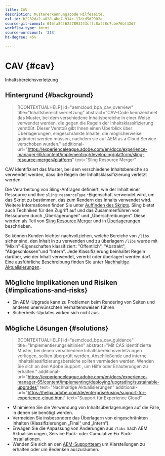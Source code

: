 ```yaml
---
title: CAV
description: Mustererkennungscode Hilfeseite.
exl-id: b2282da2-a028-4be7-914c-17dcd5d2902a
source-git-commit: 616fa84f6237893243cffc8af28c7cbe76bf32d7
workflow-type: tm+mt
source-wordcount: '318'
ht-degree: 45%

---
```


# CAV {#cav}

Inhaltsbereichsverletzung

## Hintergrund {#background}

>[!CONTEXTUALHELP]
>id="aemcloud_bpa_cav_overview"
>title="Inhaltsbereichsverletzung"
>abstract="CAV-Code kennzeichnet das Muster, bei dem verschiedene Inhaltsbereiche in einer Weise verwendet werden, die gegen die Regeln der Inhaltsklassifizierung verstößt. Dieser Verstoß gibt Ihnen einen Überblick über Überlagerungen, eingeschränkte Inhalte, die möglicherweise geändert werden müssen, nachdem sie auf AEM as a Cloud Service verschoben wurden."
>additional-url="https://experienceleague.adobe.com/en/docs/experience-manager-65/content/implementing/developing/platform/sling-resource-merger#platform" text="Sling Resource Merger"

CAV identifiziert das Muster, bei dem verschiedene Inhaltsbereiche so verwendet werden, dass die Regeln der Inhaltsklassifizierung verletzt werden.

Die Verarbeitung von Sling-Anfragen definiert, wie der Inhalt einer Ressource und ihre `sling:resourceType` -Eigenschaft verwendet wird, um das Skript zu bestimmen, das zum Rendern des Inhalts verwendet wird. Weitere Informationen finden Sie unter [Auffinden des Skripts](https://experienceleague.adobe.com/en/docs/experience-manager-65/content/implementing/developing/introduction/the-basics#locating-the-script). Sling bietet auch Techniken für den Zugriff auf und das Zusammenführen von Ressourcen durch „Überlagerungen“ und „Überschreibungen“. Diese werden als Teil von [Sling Resource Merger](https://experienceleague.adobe.com/en/docs/experience-manager-65/content/implementing/developing/platform/sling-resource-merger) und in [Überlagerungen](https://experienceleague.adobe.com/en/docs/experience-manager-65/content/implementing/developing/platform/overlays) beschrieben.

So können Kunden leichter nachvollziehen, welche Bereiche von `/libs` sicher sind, den Inhalt in zu verwenden und zu überlagern `/libs` wurde mit &quot;Mixin&quot;-Eigenschaften klassifiziert: &quot;Öffentlich&quot;, &quot;Abstrakt&quot;, &quot;Abgeschlossen&quot;und &quot;Intern&quot;. Jede Klassifizierung beinhaltet Regeln darüber, wie der Inhalt verwendet, vererbt oder überlagert werden darf. Eine ausführliche Beschreibung finden Sie unter [Nachhaltige Aktualisierungen](https://experienceleague.adobe.com/en/docs/experience-manager-65/content/implementing/deploying/upgrading/sustainable-upgrades).

## Mögliche Implikationen und Risiken {#implications-and-risks}

* Ein AEM-Upgrade kann zu Problemen beim Rendering von Seiten und anderen unerwünschten Verhaltensweisen führen.
* Sicherheits-Updates wirken sich nicht aus.

## Mögliche Lösungen {#solutions}

>[!CONTEXTUALHELP]
>id="aemcloud_bpa_cav_guidance"
>title="Implementierungsleitlinien"
>abstract="Mit CAS identifizierte Muster, bei denen verschiedene Inhaltsbereichsverletzungen vorliegen, sollten überprüft werden. Abschließende und interne Inhaltsklassifizierungsbereiche sollten vermieden werden. Wenden Sie sich an den Adobe Support , um Hilfe oder Erläuterungen zu erhalten."
>additional-url="https://experienceleague.adobe.com/en/docs/experience-manager-65/content/implementing/deploying/upgrading/sustainable-upgrades" text="Nachhaltige Aktualisierungen"
>additional-url="https://helpx.adobe.com/de/enterprise/using/support-for-experience-cloud.html" text="Support für Experience Cloud"

* Minimieren Sie die Verwendung von Inhaltsüberlagerungen auf die Fälle, in denen sie benötigt werden.
* Vermeiden Sie insbesondere das Überlagern von eingeschränkten Inhalten (Klassifizierungen „Final“ und „Intern“).
* Erwägen Sie die Anpassung von Änderungen aus `/libs` nach AEM Aktualisierungen, Service Pack- oder Cumulative Fix Pack-Installationen.
* Wenden Sie sich an den [AEM-Supportteam](https://helpx.adobe.com/de/enterprise/using/support-for-experience-cloud.html) um Klarstellungen zu erhalten oder um Bedenken auszuräumen.
